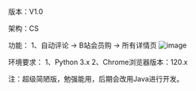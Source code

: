版本：V1.0

架构：CS

功能：
1、自动评论 -> B站会员购 -> 所有详情页
![image](https://github.com/guoxian888/AutoBiliCommentator/assets/116787067/62374d8f-df0d-4c02-a68f-34e8ffb81b4a)

环境要求：
1、Python 3.x
2、Chrome浏览器版本：120.x

注：超级简陋版，勉强能用，后期会改用Java进行开发。
